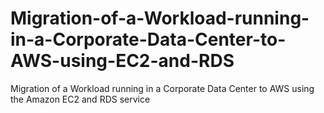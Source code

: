 # Migration-of-a-Workload-running-in-a-Corporate-Data-Center-to-AWS-using-EC2-and-RDS
Migration of a Workload running in a Corporate Data Center to AWS using the Amazon EC2 and RDS service

